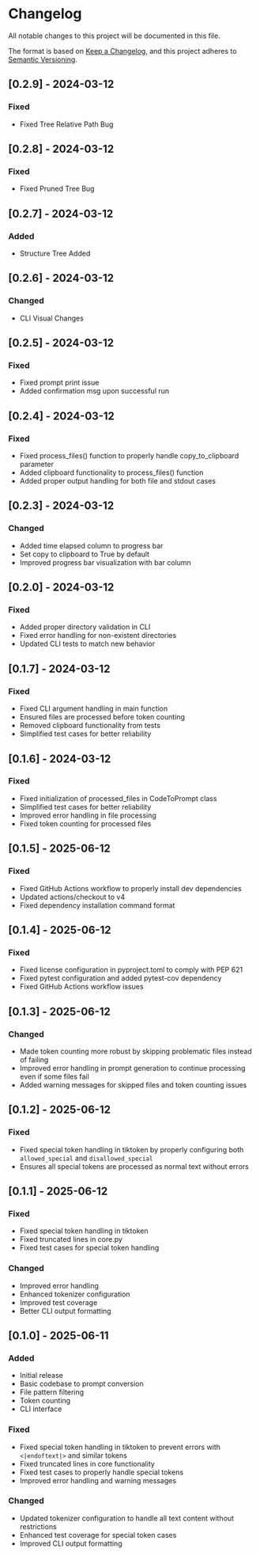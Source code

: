 # Changelog

All notable changes to this project will be documented in this file.

The format is based on [Keep a Changelog](https://keepachangelog.com/en/1.0.0/),
and this project adheres to [Semantic Versioning](https://semver.org/spec/v2.0.0.html).

## [0.2.9] - 2024-03-12

### Fixed
- Fixed Tree Relative Path Bug

## [0.2.8] - 2024-03-12

### Fixed
- Fixed Pruned Tree Bug

## [0.2.7] - 2024-03-12

### Added
- Structure Tree Added

## [0.2.6] - 2024-03-12

### Changed
- CLI Visual Changes

## [0.2.5] - 2024-03-12

### Fixed
- Fixed prompt print issue
- Added confirmation msg upon successful run

## [0.2.4] - 2024-03-12

### Fixed
- Fixed process_files() function to properly handle copy_to_clipboard parameter
- Added clipboard functionality to process_files() function
- Added proper output handling for both file and stdout cases

## [0.2.3] - 2024-03-12

### Changed
- Added time elapsed column to progress bar
- Set copy to clipboard to True by default
- Improved progress bar visualization with bar column

## [0.2.0] - 2024-03-12

### Fixed
- Added proper directory validation in CLI
- Fixed error handling for non-existent directories
- Updated CLI tests to match new behavior

## [0.1.7] - 2024-03-12

### Fixed
- Fixed CLI argument handling in main function
- Ensured files are processed before token counting
- Removed clipboard functionality from tests
- Simplified test cases for better reliability

## [0.1.6] - 2024-03-12

### Fixed
- Fixed initialization of processed_files in CodeToPrompt class
- Simplified test cases for better reliability
- Improved error handling in file processing
- Fixed token counting for processed files

## [0.1.5] - 2025-06-12

### Fixed
- Fixed GitHub Actions workflow to properly install dev dependencies
- Updated actions/checkout to v4
- Fixed dependency installation command format

## [0.1.4] - 2025-06-12

### Fixed
- Fixed license configuration in pyproject.toml to comply with PEP 621
- Fixed pytest configuration and added pytest-cov dependency
- Fixed GitHub Actions workflow issues

## [0.1.3] - 2025-06-12

### Changed
- Made token counting more robust by skipping problematic files instead of failing
- Improved error handling in prompt generation to continue processing even if some files fail
- Added warning messages for skipped files and token counting issues

## [0.1.2] - 2025-06-12

### Fixed
- Fixed special token handling in tiktoken by properly configuring both `allowed_special` and `disallowed_special`
- Ensures all special tokens are processed as normal text without errors

## [0.1.1] - 2025-06-12

### Fixed
- Fixed special token handling in tiktoken
- Fixed truncated lines in core.py
- Fixed test cases for special token handling

### Changed
- Improved error handling
- Enhanced tokenizer configuration
- Improved test coverage
- Better CLI output formatting

## [0.1.0] - 2025-06-11

### Added
- Initial release
- Basic codebase to prompt conversion
- File pattern filtering
- Token counting
- CLI interface

### Fixed
- Fixed special token handling in tiktoken to prevent errors with `<|endoftext|>` and similar tokens
- Fixed truncated lines in core functionality
- Fixed test cases to properly handle special tokens
- Improved error handling and warning messages

### Changed
- Updated tokenizer configuration to handle all text content without restrictions
- Enhanced test coverage for special token cases
- Improved CLI output formatting 